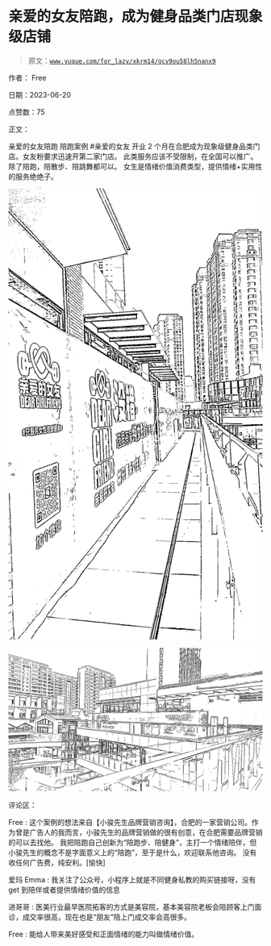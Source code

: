 # 亲爱的女友陪跑，成为健身品类门店现象级店铺

> 原文：[`www.yuque.com/for_lazy/xkrm14/gcv9ou58lh5nanx9`](https://www.yuque.com/for_lazy/xkrm14/gcv9ou58lh5nanx9)

作者： Free

日期：2023-06-20

点赞数：75

正文：

亲爱的女友陪跑 陪跑案例 #亲爱的女友 开业 2 个月在合肥成为现象级健身品类门店。女友粉要求迅速开第二家门店。 此类服务应该不受限制，在全国可以推广。 除了陪跑，陪散步、陪跳舞都可以。 女生是情绪价值消费类型，提供情绪+实用性的服务绝绝子。

![](img/d3db6f2441f872f1d47af328ecb5b736.png)

![](img/9b2947f29f1f65341af985964015fccf.png)

评论区：

Free : 这个案例的想法来自【小骏先生品牌营销咨询】，合肥的一家营销公司。作为曾是广告人的我而言，小骏先生的品牌营销做的很有创意，在合肥需要品牌营销的可以去找他。 我把陪跑自己创新为“陪跑步、陪健身”，主打一个情绪陪伴，但小骏先生的概念不是字面意义上的“陪跑”，至于是什么，欢迎联系他咨询。 没有收任何广告费，纯安利。[愉快]

爱玛 Emma : 我关注了公众号，小程序上就是不同健身私教的购买链接呀，没有 get 到陪伴或者提供情绪价值的信息

进哥哥 : 医美行业最早医院拓客的方式是美容院，基本美容院老板会陪顾客上门面诊，成交率很高，现在也是“朋友”陪上门成交率会高很多。

Free : 能给人带来美好感受和正面情绪的能力叫做情绪价值。



